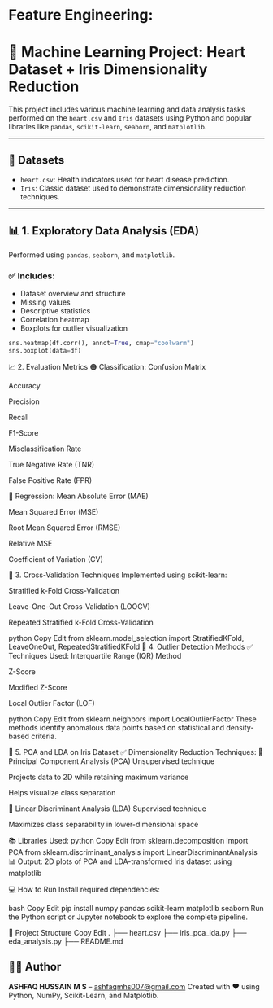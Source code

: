 # Feature Engineering:
# 🧠 Machine Learning Project: Heart Dataset + Iris Dimensionality Reduction

This project includes various machine learning and data analysis tasks performed on the `heart.csv` and `Iris` datasets using Python and popular libraries like `pandas`, `scikit-learn`, `seaborn`, and `matplotlib`.

---

## 📁 Datasets

- `heart.csv`: Health indicators used for heart disease prediction.
- `Iris`: Classic dataset used to demonstrate dimensionality reduction techniques.

---

## 📊 1. Exploratory Data Analysis (EDA)

Performed using `pandas`, `seaborn`, and `matplotlib`.

### ✅ Includes:
- Dataset overview and structure
- Missing values
- Descriptive statistics
- Correlation heatmap
- Boxplots for outlier visualization

```python
sns.heatmap(df.corr(), annot=True, cmap="coolwarm")
sns.boxplot(data=df)
```
📈 2. Evaluation Metrics
🟠 Classification:
Confusion Matrix

Accuracy

Precision

Recall

F1-Score

Misclassification Rate

True Negative Rate (TNR)

False Positive Rate (FPR)

🔵 Regression:
Mean Absolute Error (MAE)

Mean Squared Error (MSE)

Root Mean Squared Error (RMSE)

Relative MSE

Coefficient of Variation (CV)

🔄 3. Cross-Validation Techniques
Implemented using scikit-learn:

Stratified k-Fold Cross-Validation

Leave-One-Out Cross-Validation (LOOCV)

Repeated Stratified k-Fold Cross-Validation

python
Copy
Edit
from sklearn.model_selection import StratifiedKFold, LeaveOneOut, RepeatedStratifiedKFold
🧪 4. Outlier Detection Methods
✅ Techniques Used:
Interquartile Range (IQR) Method

Z-Score

Modified Z-Score

Local Outlier Factor (LOF)

python
Copy
Edit
from sklearn.neighbors import LocalOutlierFactor
These methods identify anomalous data points based on statistical and density-based criteria.

🌺 5. PCA and LDA on Iris Dataset
✅ Dimensionality Reduction Techniques:
📌 Principal Component Analysis (PCA)
Unsupervised technique

Projects data to 2D while retaining maximum variance

Helps visualize class separation

📌 Linear Discriminant Analysis (LDA)
Supervised technique

Maximizes class separability in lower-dimensional space

📚 Libraries Used:
python
Copy
Edit
from sklearn.decomposition import PCA
from sklearn.discriminant_analysis import LinearDiscriminantAnalysis
📊 Output:
2D plots of PCA and LDA-transformed Iris dataset using matplotlib

💻 How to Run
Install required dependencies:

bash
Copy
Edit
pip install numpy pandas scikit-learn matplotlib seaborn
Run the Python script or Jupyter notebook to explore the complete pipeline.

📂 Project Structure
Copy
Edit
.
├── heart.csv
├── iris_pca_lda.py
├── eda_analysis.py
├── README.md
## 👨‍💻 Author

**ASHFAQ HUSSAIN M S** – [ashfaqmhs007@gmail.com]([https://github.com/your-github](https://github.com/Ashfaq-Hussain7))  
Created with ❤️ using Python, NumPy, Scikit-Learn, and Matplotlib.

